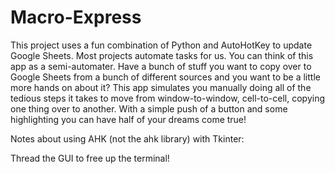# Macro-Express

This project uses a fun combination of Python and AutoHotKey to update Google Sheets. Most projects automate tasks for us. You can think of this app as a semi-automater. Have a bunch of stuff you want to copy over to Google Sheets from a bunch of different sources and you want to be a little more hands on about it? This app simulates you manually doing all of the tedious steps it takes to move from window-to-window, cell-to-cell, copying one thing over to another. With a simple push of a button and some highlighting you can have half of your dreams come true! 

Notes about using AHK (not the ahk library) with Tkinter:

Thread the GUI to free up the terminal! 
